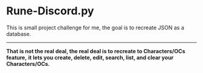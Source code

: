 # Rune-Discord.py
This is small project challenge for me, the goal is to recreate JSON as a database.
- - -
**That is not the real deal, the real deal is to recreate to Characters/OCs feature,**
**it lets you create, delete, edit, search, list, and clear your Characters/OCs.**
